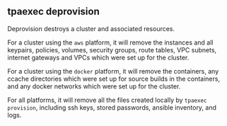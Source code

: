## tpaexec deprovision

Deprovision destroys a cluster and associated resources.

For a cluster using the `aws` platform, it will remove the instances
and all keypairs, policies, volumes, security groups, route tables,
VPC subnets, internet gateways and VPCs which were set up for the
cluster.

For a cluster using the `docker` platform, it will remove the
containers, any ccache directories which were set up for source builds
in the containers, and any docker networks which were set up for the
cluster.

For all platforms, it will remove all the files created locally by
`tpaexec provision`, including ssh keys, stored passwords, ansible
inventory, and logs.
